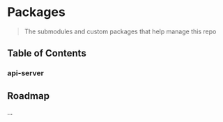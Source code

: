 # Packages

> The submodules and custom packages that help manage this repo

## Table of Contents

### api-server

## Roadmap

...
